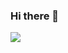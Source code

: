 ### Hi there 👋
<a href="https://www.instagram.com/moon_________00/" target="_blank"><img src="https://img.shields.io/badge/Instagram-E4405F?style=for-the-badge&logo=instagram&logoColor=FFFFFF"/></a>

<!--
**mth2171/mth2171** is a ✨ _special_ ✨ repository because its `README.md` (this file) appears on your GitHub profile.

Here are some ideas to get you started:

- 🔭 I’m currently working on ...
- 🌱 I’m currently learning ...
- 👯 I’m looking to collaborate on ...
- 🤔 I’m looking for help with ...
- 💬 Ask me about ...
- 📫 How to reach me: ...
- 😄 Pronouns: ...
- ⚡ Fun fact: ...
-->
